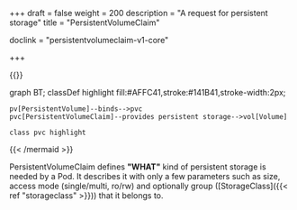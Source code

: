 +++
draft = false
weight = 200
description = "A request for persistent storage"
title = "PersistentVolumeClaim"

doclink = "persistentvolumeclaim-v1-core"

+++

{{<mermaid>}}

graph BT;
    classDef highlight fill:#AFFC41,stroke:#141B41,stroke-width:2px;

    pv[PersistentVolume]--binds-->pvc
    pvc[PersistentVolumeClaim]--provides persistent storage-->vol[Volume]
    
    class pvc highlight 
{{< /mermaid >}}


PersistentVolumeClaim defines **"WHAT"** kind of persistent storage is needed by a Pod. It describes it with only a few parameters such as size, access mode (single/multi, ro/rw) and optionally group ([StorageClass]({{< ref "storageclass" >}})) that it belongs to.